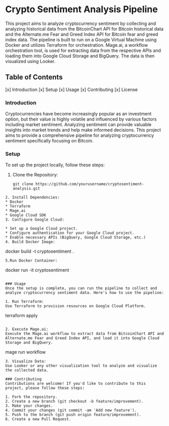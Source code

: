 # Crypto Sentiment Analysis Pipeline
This project aims to analyze cryptocurrency sentiment by collecting and analyzing historical data from the BitcoinChart API for Bitcoin historical data and the Alternate.me Fear and Greed Index API for Bitcoin fear and greed index data. The pipeline is built to run on a Google Virtual Machine using Docker and utilizes Terraform for orchestration. Mage.ai, a workflow orchestration tool, is used for extracting data from the respective APIs and loading them into Google Cloud Storage and BigQuery. The data is then visualized using Looker.

## Table of Contents
[x] Introduction
[x] Setup
[x] Usage
[x] Contributing
[x] License

### Introduction
Cryptocurrencies have become increasingly popular as an investment option, but their value is highly volatile and influenced by various factors including market sentiment. Analyzing sentiment can provide valuable insights into market trends and help make informed decisions. This project aims to provide a comprehensive pipeline for analyzing cryptocurrency sentiment specifically focusing on Bitcoin.

### Setup
To set up the project locally, follow these steps:
1. Clone the Repository:
   ```
   git clone https://github.com/yourusername/cryptosentiment-analysis.git
```
2. Install Dependencies:
* Docker
* Terraform
* Mage.ai
* Google Cloud SDK
3. Configure Google Cloud:

* Set up a Google Cloud project.
* Configure authentication for your Google Cloud project.
* Enable necessary APIs (BigQuery, Google Cloud Storage, etc.)
4. Build Docker Image:
```
docker build -t cryptosentiment .
```
5.Run Docker Container:
```
docker run -it cryptosentiment
```

### Usage
Once the setup is complete, you can run the pipeline to collect and analyze cryptocurrency sentiment data. Here's how to use the pipeline:

1. Run Terraform:
Use Terraform to provision resources on Google Cloud Platform.

```
terraform apply
```

2. Execute Mage.ai:
Execute the Mage.ai workflow to extract data from BitcoinChart API and Alternate.me Fear and Greed Index API, and load it into Google Cloud Storage and BigQuery.

```
mage run workflow
```
3. Visualize Data:
Use Looker or any other visualization tool to analyze and visualize the collected data.

### Contributing
Contributions are welcome! If you'd like to contribute to this project, please follow these steps:

1. Fork the repository.
2. Create a new branch (git checkout -b feature/improvement).
3. Make your changes.
4. Commit your changes (git commit -am 'Add new feature').
5. Push to the branch (git push origin feature/improvement).
6. Create a new Pull Request.
